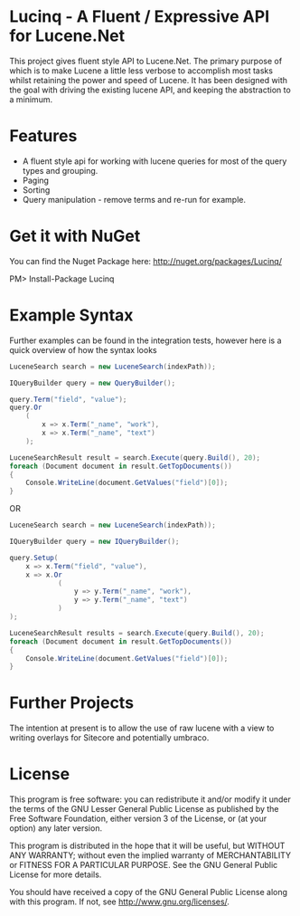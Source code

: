 Lucinq - A Fluent / Expressive API for Lucene.Net
=================================================

This project gives fluent style API to Lucene.Net. The primary purpose of which is to make Lucene a little less verbose 
to accomplish most tasks whilst retaining the power and speed of Lucene. It has been designed with the goal with driving the
existing lucene API, and keeping the abstraction to a minimum.

Features
========

- A fluent style api for working with lucene queries for most of the query types and grouping.
- Paging
- Sorting
- Query manipulation - remove terms and re-run for example.

Get it with NuGet
=================

You can find the Nuget Package here: http://nuget.org/packages/Lucinq/

PM> Install-Package Lucinq

Example Syntax
==============

Further examples can be found in the integration tests, however here is a quick overview of how the syntax looks
```C#
LuceneSearch search = new LuceneSearch(indexPath));

IQueryBuilder query = new QueryBuilder();

query.Term("field", "value");
query.Or
	(
		x => x.Term("_name", "work"),
		x => x.Term("_name", "text")
	);

LuceneSearchResult result = search.Execute(query.Build(), 20);	
foreach (Document document in result.GetTopDocuments())
{
	Console.WriteLine(document.GetValues("field")[0]);
}
```

OR

```C#
LuceneSearch search = new LuceneSearch(indexPath));

IQueryBuilder query = new IQueryBuilder();

query.Setup(
	x => x.Term("field", "value"),
	x => x.Or
			(
				y => y.Term("_name", "work"),
				y => y.Term("_name", "text")
			)
);

LuceneSearchResult results = search.Execute(query.Build(), 20);	
foreach (Document document in result.GetTopDocuments())
{
	Console.WriteLine(document.GetValues("field")[0]);
}
```

Further Projects
================

The intention at present is to allow the use of raw lucene with a view to writing overlays for Sitecore and potentially umbraco.

License
=======
This program is free software: you can redistribute it and/or modify
it under the terms of the GNU Lesser General Public License as published by
the Free Software Foundation, either version 3 of the License, or
(at your option) any later version.

This program is distributed in the hope that it will be useful,
but WITHOUT ANY WARRANTY; without even the implied warranty of
MERCHANTABILITY or FITNESS FOR A PARTICULAR PURPOSE.  See the
GNU General Public License for more details.

You should have received a copy of the GNU General Public License
along with this program.  If not, see <http://www.gnu.org/licenses/>.